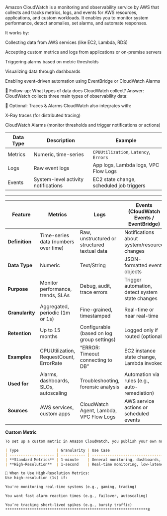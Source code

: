 Amazon CloudWatch is a monitoring and observability service by AWS that collects and tracks metrics, logs, and events for AWS resources, applications, and custom workloads. It enables you to monitor system performance, detect anomalies, set alarms, and automate responses.

It works by:

Collecting data from AWS services (like EC2, Lambda, RDS)

Accepting custom metrics and logs from applications or on-premise servers

Triggering alarms based on metric thresholds

Visualizing data through dashboards

Enabling event-driven automation using EventBridge or CloudWatch Alarms

🔁 Follow-up: What types of data does CloudWatch collect?
Answer:
CloudWatch collects three main types of observability data:


🔹 Optional: Traces & Alarms
CloudWatch also integrates with:

X-Ray traces (for distributed tracing)

CloudWatch Alarms (monitor thresholds and trigger notifications or actions)

| Data Type | Description                         | Example                                  |
| --------- | ----------------------------------- | ---------------------------------------- |
| Metrics   | Numeric, time-series                | `CPUUtilization`, `Latency`, `Errors`    |
| Logs      | Raw event logs                      | App logs, Lambda logs, VPC Flow Logs     |
| Events    | System-level activity notifications | EC2 state change, scheduled job triggers |
***************************************************************************************

| Feature         | **Metrics**                             | **Logs**                                     | **Events** (CloudWatch Events / EventBridge)    |
| --------------- | --------------------------------------- | -------------------------------------------- | ----------------------------------------------- |
| **Definition**  | Time-series data (numbers over time)    | Raw, unstructured or structured textual data | Notifications about system/resource changes     |
| **Data Type**   | Numeric                                 | Text/String                                  | JSON-formatted event objects                    |
| **Purpose**     | Monitor performance, trends, SLAs       | Debug, audit, trace errors                   | Trigger automation, detect system state changes |
| **Granularity** | Aggregated, periodic (1m or 1s)         | Fine-grained, timestamped                    | Real-time or near real-time                     |
| **Retention**   | Up to 15 months                         | Configurable (based on log group settings)   | Logged only if routed (optional)                |
| **Examples**    | CPUUtilization, RequestCount, ErrorRate | “ERROR: Timeout connecting to DB”            | EC2 instance state change, Lambda invoked       |
| **Used for**    | Alarms, dashboards, SLOs, autoscaling   | Troubleshooting, forensic analysis           | Automation via rules (e.g., auto-remediation)   |
| **Sources**     | AWS services, custom apps               | CloudWatch Agent, Lambda, VPC Flow Logs      | AWS service actions or scheduled events         |


**Custom Metric**

```markdown
To set up a custom metric in Amazon CloudWatch, you publish your own numeric data points (e.g., queue size, request count, cache hits) using the PutMetricData API. This allows you to monitor application-specific or business-level KPIs not captured by AWS by default.

| Type                 | Granularity | Use Case                                  | Cost        |
| -------------------- | ----------- | ----------------------------------------- | ----------- |
| **Standard Metrics** | 1-minute    | General monitoring, dashboards, alarms    | Lower cost  |
| **High-Resolution**  | 1-second    | Real-time monitoring, low-latency systems | Higher cost |

🧠 When to Use High-Resolution Metrics:
Use high-resolution (1s) if:

You're monitoring real-time systems (e.g., gaming, trading)

You want fast alarm reaction times (e.g., failover, autoscaling)

You’re tracking short-lived spikes (e.g., bursty traffic)
****************************************************************8














